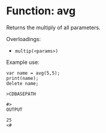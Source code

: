 # Function: avg

Returns the multiply of all parameters.

Overloadings:
+ ``multip(<params>)``

Example use:
```
var name = avg(5,5);
print(name);
delete name;

>CDBASEPATH

#>
OUTPUT

25
<#
```
